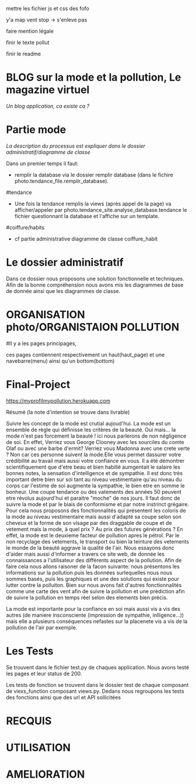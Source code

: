 mettre les fichier js et css des fofo

y'a map vent stop -> s'enleve pas 

faire mention légale 

finir le texte pollut 

finir le readme



# BLOG sur la mode et la pollution, Le magazine virtuel

<em>Un blog application, ca existe ca ?</em>

# Partie mode

<em>La description du processus est expliquer dans le dossier administratif/diagramme de classe</em>


Dans un premier temps il faut:

- remplir la database via le dossier remplir database (dans le fichire photo.tendance_file.remplir_database).



#tendance
- Une fois la tendance remplis la views (après appel de la page) va afficher/appeler par photo.tendance_site.analyse_database.tendance le fichier
questionnant la database et l'affiche sur un template.

#coiffure/habits

- cf partie administrative diagramme de classe coiffure_habit








# Le dossier administratif

Dans ce dossier nous proposons une solution fonctionnelle et techniques. Afin de la bonne compréhension nous avons mis les diagrammes de base de donnée ainsi que les diagrammes de classe.

# ORGANISATION photo/ORGANISTAION POLLUTION

#Il y a les pages principages,

ces pages contiennent respectivement un haut(haut_page) et une navebarre(menu) ainsi qu'un bottom(bottom)






# Final-Project


https://myprofilmypollution.herokuapp.com

Résumé (la note d'intention se trouve dans livrable)


Suivre les concept de la mode est crutial aujoud'hui. La mode est un ensemble de règle qui définisse les critères de la beauté. Oui mais... la mode n'est pas forcement la beauté ! ici nous parlerons de non négligence de soi. En effet, Verriez vous George Clooney avec les sourciles du comte Olaf ou avec une barbe d'ermit? Verriez vous Madonna avec une crete verte ? Non car ces personne suivent la mode.Elle vous permet dassurer votre crédibilité au travail mais aussi votre confiance en vous. Il a été démontrer scientifiquement que  d'etre beau et bien habillé aumgentait le salaire les bonnes notes, la sensation d'intelligence et de sympathie.  Il est donc très important detre bien sur soi tant au niveau vestimentaire qu'au niveau du corps car l'estime de soi augmente la sympathie, le bien etre en somme le bonheur. Une coupe tendance ou des vatements des années 50 peuvent etre révolus aujourd'hui  et paraitre "moche" de nos jours. Il faut donc de suivre la mode et par le biais de conformisme et par notre instrinct grégaire. Pour cela nous proposons des fonctionnalités qui présentent les coloris de la mode au niveau vestimentaire mais aussi d'adapté sa coupe selon son cheveux et la forme de son visage par des draggable de coupe et de vetement mais la mode, à quel prix ? Au prix des futures générations ? En effet, la mode est le deuxieme facteur de pollution apres le pétrol. Par le non recyclage des vetements, le transport ou bien la teinture des vetements le monde de la beauté aggrave la qualité de l'air. Nous essayons donc d'aider mais aussi d'informer a travers ce site web, de donnée les connaissances a l'utilisateur des différents aspect de la pollution. Afin de faire cela nous allons raisoner de la facon suivante:  nous présentons les informations sur la pollution puis les données surlequelles nous nous sommes basés,  puis les graphiques et une des solutions qui existe pour lutter contre la polluiton.  Bien sur nous avons fait d'autres fonctionnalités comme
une carte des vent afin de suivre la pollution et une prédiction afin de suivre la pollution en temps réel selon
des elements bien précis.

La mode est importante pour la confiance en soi mais 
aussi vis a vis des autres (de maniere insconsciente (impression de sympathie, inlligence...))
mais elle a plusieurs conséquences nefastes sur la placenete vis a vis de la pollution de l'air par exemple.


# Les Tests

Se trouvent dans le fichier test.py de chaques application. Nous avons testé les pages et leur status de 200.

Les tests de fonction se trouvent dans le dossier test de chaque composant de viexs_function composant views.py. Dedans nous regroupons les tests des fonctions ainsi que des url et API sollicitées

# RECQUIS


# UTILISATION 

# AMELIORATION
